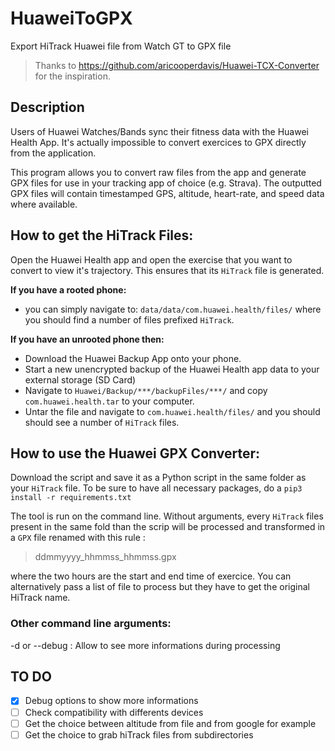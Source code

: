 

# HuaweiToGPX
Export HiTrack Huawei file from Watch GT to GPX file

>Thanks to https://github.com/aricooperdavis/Huawei-TCX-Converter for the inspiration.

## Description
Users of Huawei Watches/Bands sync their fitness data with the Huawei Health App. It's actually impossible to convert exercices to GPX directly from the application. 

This program allows you to convert raw files from the app and generate GPX files for use in your tracking app of choice (e.g. Strava). The outputted GPX files will contain timestamped GPS, altitude, heart-rate, and speed data where available.

## How to get the HiTrack Files:
Open the Huawei Health app and open the exercise that you want to convert to view it's trajectory. This ensures that its `HiTrack` file is generated.

**If you have a rooted phone:**
* you can simply navigate to: `data/data/com.huawei.health/files/` where you should find a number of files prefixed `HiTrack`.

**If you have an unrooted phone then:**
* Download the Huawei Backup App onto your phone.
* Start a new unencrypted backup of the Huawei Health app data to your external storage (SD Card)
* Navigate to `Huawei/Backup/***/backupFiles/***/` and copy `com.huawei.health.tar` to your computer.
* Untar the file and navigate to `com.huawei.health/files/` and you should should see a number of `HiTrack` files.

## How to use the Huawei GPX Converter:
Download the script and save it as a Python script in the same folder as your `HiTrack` file.
To be sure to have all necessary packages, do a `pip3 install -r requirements.txt`

The tool is run on the command line. Without arguments, every `HiTrack` files present in the same fold than the scrip will be processed and transformed in a `GPX` file renamed with this rule :
> ddmmyyyy_hhmmss_hhmmss.gpx 

where the two hours are the start and end time of exercice. You can alternatively pass a list of file to process but they have to get the original HiTrack name.

### Other command line arguments:
-d or --debug : Allow to see more informations during processing

## TO DO
 - [x] Debug options to show more informations
 - [ ] Check compatibility with differents devices
 - [ ] Get the choice between altitude from file and from google for example
 - [ ] Get the choice to grab hiTrack files from subdirectories

